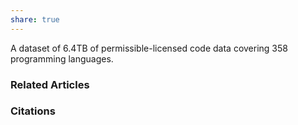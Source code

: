 ```yaml
---
share: true
---
```


A dataset of 6.4TB of permissible-licensed code data covering 358 programming languages.

### Related Articles

### Citations

